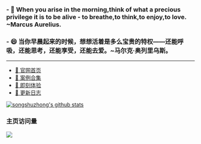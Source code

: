 ### - 🤔 When you arise in the morning,think of what a precious privilege it is to be alive - to breathe,to think,to enjoy,to love. ~Marcus Aurelius.
### - 😄 当你早晨起来的时候，想想活着是多么宝贵的特权——还能呼吸，还能思考，还能享受，还能去爱。~马尔克·奥列里乌斯。
***
- [🎉 官网首页](https://songshuzhong.github.io/i-website/dist/home.html)
- [🎉 案例合集](https://songshuzhong.github.io/i-website/dist/index.html)
- [🎉 即刻体验](https://songshuzhong.github.io/i-website/dist/home.html#/playground)
- [🎉 更新日志](https://songshuzhong.github.io/i-website/dist/home.html#/logs)

[![songshuzhong's github stats](https://github-readme-stats.vercel.app/api?username=songshuzhong&count_private=true&theme=default&show_icons=true&bg_color=50,409EFF,CDE3FF&title_color=fff&text_color=fff&icon_color=ffffff&include_all_commits=true)](https://github.com/songshuzhong/i-website)


### 主页访问量<br>

![](https://profile-counter.glitch.me/songshuzhong/count.svg)

<!--
**songshuzhong/songshuzhong** is a ✨ _special_ ✨ repository because its `README.md` (this file) appears on your GitHub profile.

Here are some ideas to get you started:

- 🔭 I’m currently working on ...
- 🌱 I’m currently learning ...
- 👯 I’m looking to collaborate on ...
- 🤔 I’m looking for help with ...
- 💬 Ask me about ...
- 📫 How to reach me: ...
- 😄 Pronouns: ...
- ⚡ Fun fact: ...
-->
